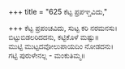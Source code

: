 +++
title = "625 ಕೆಟ್ಟ ಪ್ರಪಞ್ಚವಿದು,"

+++
ಕೆಟ್ಟ ಪ್ರಪಂಚವಿದು, ಸುಟ್ಟ ಕರಿ ನರಮನಸು।  
ಬಿಟ್ಟುಬಿಡಲರಿದದನು, ಕಟ್ಟಿಕೊಳೆ ಮಷ್ಟು॥  
ಮುಟ್ಟಿ ಮುಟ್ಟದವೋಲುಪಾಯದಿಂ ನೋಡದನು।  
ಗಟ್ಟಿ ಪುರುಳೇನಲ್ಲ - ಮಂಕುತಿಮ್ಮ॥  
